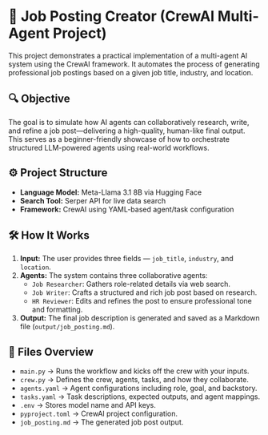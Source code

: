 # 🧠 Job Posting Creator (CrewAI Multi-Agent Project)

This project demonstrates a practical implementation of a multi-agent AI system using the CrewAI framework. It automates the process of generating professional job postings based on a given job title, industry, and location.

## 🔍 Objective

The goal is to simulate how AI agents can collaboratively research, write, and refine a job post—delivering a high-quality, human-like final output. This serves as a beginner-friendly showcase of how to orchestrate structured LLM-powered agents using real-world workflows.

## ⚙️ Project Structure

- **Language Model:** Meta-Llama 3.1 8B via Hugging Face
- **Search Tool:** Serper API for live data search
- **Framework:** CrewAI using YAML-based agent/task configuration

## 🛠️ How It Works

1. **Input:** The user provides three fields — `job_title`, `industry`, and `location`.
2. **Agents:** The system contains three collaborative agents:
   - `Job Researcher`: Gathers role-related details via web search.
   - `Job Writer`: Crafts a structured and rich job post based on research.
   - `HR Reviewer`: Edits and refines the post to ensure professional tone and formatting.
3. **Output:** The final job description is generated and saved as a Markdown file (`output/job_posting.md`).

## 🧩 Files Overview

- `main.py` → Runs the workflow and kicks off the crew with your inputs.
- `crew.py` → Defines the crew, agents, tasks, and how they collaborate.
- `agents.yaml` → Agent configurations including role, goal, and backstory.
- `tasks.yaml` → Task descriptions, expected outputs, and agent mappings.
- `.env` → Stores model name and API keys.
- `pyproject.toml` → CrewAI project configuration.
- `job_posting.md` → The generated job post output.


